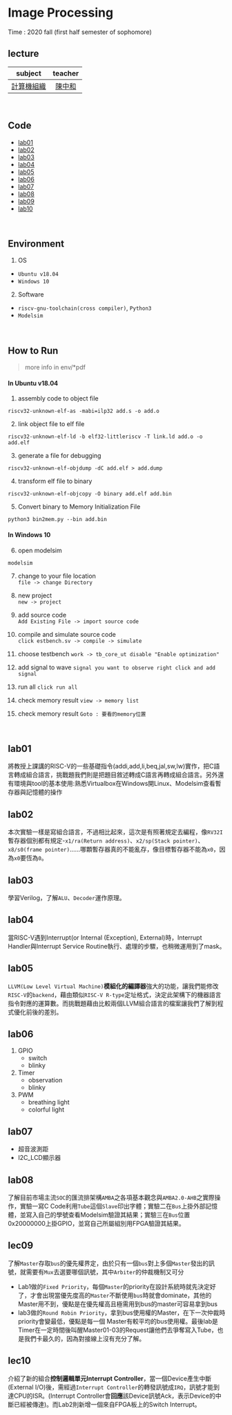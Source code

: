 # Image Processing
Time : 2020 fall (first half semester of sophomore)

## lecture
|subject|teacher|
|:-:|:-:|
|[計算機組織](http://class-qry.acad.ncku.edu.tw/syllabus/online_display.php?syear=0109&sem=1&co_no=E221700&class_code=2)|[陳中和](https://caslab.ee.ncku.edu.tw/)|

<br>

## Code
- [lab01](#lab01)
- [lab02](#lab02)
- [lab03](#lab03)
- [lab04](#lab04)
- [lab05](#lab05)
- [lab06](#lab06)
- [lab07](#lab07)
- [lab08](#lab08)
- [lab09](#lab09)
- [lab10](#lab10)

<br>

## Environment
1. OS
- `Ubuntu v18.04`
- `Windows 10`
2. Software
- `riscv-gnu-toolchain(cross compiler)`, `Python3`
- `Modelsim`

<br>

## How to Run
>more info in env/*pdf
#### In Ubuntu v18.04
1. assembly code to object file
```
riscv32-unknown-elf-as -mabi=ilp32 add.s -o add.o
```

2. link object file to elf file
```
riscv32-unknown-elf-ld -b elf32-littleriscv -T link.ld add.o -o add.elf
```

3. generate a file for debugging
```
riscv32-unknown-elf-objdump -dC add.elf > add.dump
```

4. transform elf file to binary
```
riscv32-unknown-elf-objcopy -O binary add.elf add.bin
```

5. Convert binary to Memory Initialization File
```
python3 bin2mem.py --bin add.bin
```
#### In Windows 10
6. open modelsim
```
modelsim
```
7. change to your file location<br>
`file -> change Directory`

8. new project<br>
`new -> project`

9. add source code<br>
`Add Existing File -> import source code`

10. compile and simulate source code<br>
`click estbench.sv -> compile -> simulate`

11. choose testbench
`work -> tb_core_ut disable "Enable optimization"`

12. add signal to wave
`signal you want to observe right click and add signal`

13. run all
`click run all`

14. check memory result
`view -> memory list`

15. check memory result
`Goto : 要看的memory位置`


<br>

## lab01
將教授上課講的RISC-V的一些基礎指令(addi,add,li,beq,jal,sw,lw)實作，把C語言轉成組合語言，挑戰題我們則是把題目敘述轉成C語言再轉成組合語言。另外還有環境與tool的基本使用:熟悉Virtualbox在Windows開Linux、Modelsim查看暫存器與記憶體的操作

## lab02
本次實驗一樣是寫組合語言，不過相比起來，這次是有照著規定去編程，像`RV32I`暫存器個別都有規定-`x1/ra(Return address)`、`x2/sp(Stack pointer)`、`x8/s0(frame pointer)`......哪顆暫存器真的不能亂存，像目標暫存器不能為`x0`，因為`x0`要恆為`0`。

## lab03
學習Verilog，了解`ALU`、`Decoder`運作原理。

## lab04
當RISC-V遇到Interrupt(or Internal (Exception), External)時，Interrupt Handler與Interrupt Service Routine執行、處理的步驟，也稍微運用到了mask。

## lab05
`LLVM(Low Level Virtual Machine)`**模組化的編譯器**強大的功能，讓我們能修改`RISC-V`的`backend`，藉由類似`RISC-V R-type`定址格式，決定此架構下的機器語言指令對應的運算數。而挑戰題藉由比較兩個LLVM組合語言的檔案讓我們了解到程式優化前後的差別。

## lab06
1. GPIO 
    - switch
    - blinky
2. Timer
    - observation
    - blinky
3. PWM
    - breathing light
    - colorful light

## lab07
- 超音波測距
- I2C_LCD顯示器

## lab08
了解目前市場主流`SOC`的匯流排架構`AMBA`之各項基本觀念與`AMBA2.0-AHB`之實際操作，實驗一寫C Code利用`Tube`這個`Slave`印出字體；實驗二在`Bus`上掛外部記憶體，並寫入自己的學號查看Modelsim驗證其結果；實驗三在`Bus`位置0x20000000上掛GPIO，並寫自己所屬組別用FPGA驗證其結果。

## lec09
了解`Master`存取`bus`的優先權界定，由於只有一個`bus`對上多個`Master`發出的訊號，就需要有`Mux`去選要哪個訊號，其中`Arbiter`的仲裁機制又可分
- Lab1做的`Fixed Priority`，每個`Master`的priority在設計系統時就先決定好了，才會出現當優先度高的`Master`不斷使用`bus`時就會dominate，其他的Master用不到，優點是在優先權高且極需用到bus的master可容易拿到bus
- lab3做的`Round Robin Priority`，拿到bus使用權的Master，在下一次仲裁時priority會變最低，優點是每一個 Master有較平均的bus使用權。最後lab是Timer在一定時間後叫醒Master01-03的Request讓他們去爭奪寫入Tube，也是我們卡最久的，因為對接線上沒有充分了解。

## lec10
介紹了新的組合**控制邏輯單元Interrupt Controller**，當一個Device產生中斷(External I/O)後，需經過`Interrupt Controller`的轉發訊號成`IRQ`，訊號才能到達CPU的ISR。(Interrupt Controller會**回應**該Device訊號Ack，表示Device的中斷已經被傳達)。而Lab2則新增一個來自FPGA板上的Switch Interrupt。

